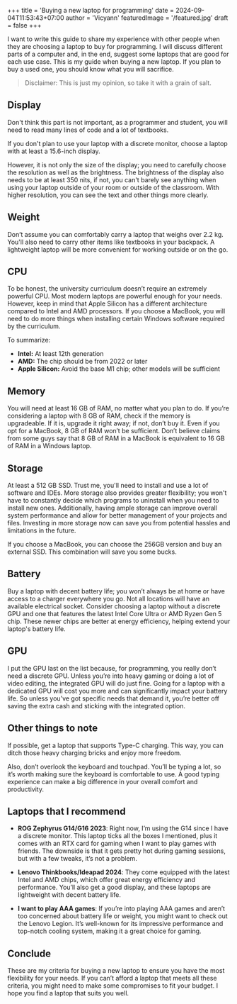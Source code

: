 +++
title = 'Buying a new laptop for programming'
date = 2024-09-04T11:53:43+07:00
author = 'Vicyann'
featuredImage = '/featured.jpg'
draft = false
+++

I want to write this guide to share my experience with other people when they are choosing a laptop to buy for programming. I will discuss different parts of a computer and, in the end, suggest some laptops that are good for each use case. This is my guide when buying a new laptop. If you plan to buy a used one, you should know what you will sacrifice.

> Disclaimer: This is just my opinion, so take it with a grain of salt.

## Display

Don't think this part is not important, as a programmer and student, you will need to read many lines of code and a lot of textbooks.

If you don't plan to use your laptop with a discrete monitor, choose a laptop with at least a 15.6-inch display.

However, it is not only the size of the display; you need to carefully choose the resolution as well as the brightness. The brightness of the display also needs to be at least 350 nits, if not, you can't barely see anything when using your laptop outside of your room or outside of the classroom. With higher resolution, you can see the text and other things more clearly.

## Weight

Don’t assume you can comfortably carry a laptop that weighs over 2.2 kg. You'll also need to carry other items like textbooks in your backpack. A lightweight laptop will be more convenient for working outside or on the go.

## CPU

To be honest, the university curriculum doesn’t require an extremely powerful CPU. Most modern laptops are powerful enough for your needs. However, keep in mind that Apple Silicon has a different architecture compared to Intel and AMD processors. If you choose a MacBook, you will need to do more things when installing certain Windows software required by the curriculum.

To summarize:

- **Intel:** At least 12th generation
- **AMD:** The chip should be from 2022 or later
- **Apple Silicon:** Avoid the base M1 chip; other models will be sufficient

## Memory

You will need at least 16 GB of RAM, no matter what you plan to do. If you’re considering a laptop with 8 GB of RAM, check if the memory is upgradeable. If it is, upgrade it right away; if not, don’t buy it. Even if you opt for a MacBook, 8 GB of RAM won’t be sufficient. Don’t believe claims from some guys say that 8 GB of RAM in a MacBook is equivalent to 16 GB of RAM in a Windows laptop.

## Storage

At least a 512 GB SSD. Trust me, you'll need to install and use a lot of software and IDEs. More storage also provides greater flexibility; you won't have to constantly decide which programs to uninstall when you need to install new ones. Additionally, having ample storage can improve overall system performance and allow for better management of your projects and files. Investing in more storage now can save you from potential hassles and limitations in the future.

If you choose a MacBook, you can choose the 256GB version and buy an external SSD. This combination will save you some bucks.

## Battery

Buy a laptop with decent battery life; you won’t always be at home or have access to a charger everywhere you go. Not all locations will have an available electrical socket. Consider choosing a laptop without a discrete GPU and one that features the latest Intel Core Ultra or AMD Ryzen Gen 5 chip. These newer chips are better at energy efficiency, helping extend your laptop's battery life.

## GPU

I put the GPU last on the list because, for programming, you really don’t need a discrete GPU. Unless you’re into heavy gaming or doing a lot of video editing, the integrated GPU will do just fine. Going for a laptop with a dedicated GPU will cost you more and can significantly impact your battery life. So unless you’ve got specific needs that demand it, you’re better off saving the extra cash and sticking with the integrated option.

## Other things to note

If possible, get a laptop that supports Type-C charging. This way, you can ditch those heavy charging bricks and enjoy more freedom.

Also, don’t overlook the keyboard and touchpad. You’ll be typing a lot, so it’s worth making sure the keyboard is comfortable to use. A good typing experience can make a big difference in your overall comfort and productivity.

## Laptops that I recommend

- **ROG Zephyrus G14/G16 2023**: Right now, I’m using the G14 since I have a discrete monitor. This laptop ticks all the boxes I mentioned, plus it comes with an RTX card for gaming when I want to play games with friends. The downside is that it gets pretty hot during gaming sessions, but with a few tweaks, it’s not a problem.

- **Lenovo Thinkbooks/Ideapad 2024**: They come equipped with the latest Intel and AMD chips, which offer great energy efficiency and performance. You’ll also get a good display, and these laptops are lightweight with decent battery life.

- **I want to play AAA games**: If you’re into playing AAA games and aren’t too concerned about battery life or weight, you might want to check out the Lenovo Legion. It’s well-known for its impressive performance and top-notch cooling system, making it a great choice for gaming.

## Conclude

These are my criteria for buying a new laptop to ensure you have the most flexibility for your needs. If you can’t afford a laptop that meets all these criteria, you might need to make some compromises to fit your budget. I hope you find a laptop that suits you well.
